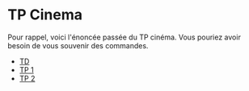 TP Cinema
=========

Pour rappel, voici l'énoncée passée du TP cinéma. Vous pouriez avoir
besoin de vous souvenir des commandes.

- [TD](TD_stack_2016.md)
- [TP 1](TP1_ionic_2016.md)
- [TP 2](TP2_ionic_2016.md)
